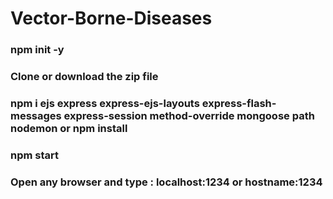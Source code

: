 # Vector-Borne-Diseases
### npm init -y
### Clone or download the zip file
### npm i ejs express express-ejs-layouts express-flash-messages express-session method-override mongoose path nodemon or npm install

### npm start

### Open any browser and type : localhost:1234 or hostname:1234 

